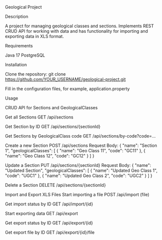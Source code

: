 Geological Project

Description

A project for managing geological classes and sections. 
Implements REST CRUD API for working with data and has functionality for importing and exporting data in XLS format.

Requirements

Java 17
PostgreSQL

Installation

Clone the repository: 
git clone https://github.com/YOUR_USERNAME/geological-project.git

Fill in the configuration files, for example, application.property

Usage

CRUD API for Sections and GeologicalClasses

Get all Sections
GET /api/sections

Get Section by ID
GET /api/sections/{sectionId}

Get Sections by GeologicalClass code
GET /api/sections/by-code?code=...

Create a new Section
POST /api/sections
Request Body:
{
  "name": "Section 1",
  "geologicalClasses": [
    { "name": "Geo Class 11", "code": "GC11" },
    { "name": "Geo Class 12", "code": "GC12" }
  ]
}

Update a Section
PUT /api/sections/{sectionId}
Request Body:
{
  "name": "Updated Section",
  "geologicalClasses": [
    { "name": "Updated Geo Class 1", "code": "UGC1" },
    { "name": "Updated Geo Class 2", "code": "UGC2" }
  ]
}

Delete a Section
DELETE /api/sections/{sectionId}

Import and Export XLS Files
Start importing a file
POST /api/import (file)

Get import status by ID
GET /api/import/{id}

Start exporting data
GET /api/export

Get export status by ID
GET /api/export/{id}

Get export file by ID
GET /api/export/{id}/file

